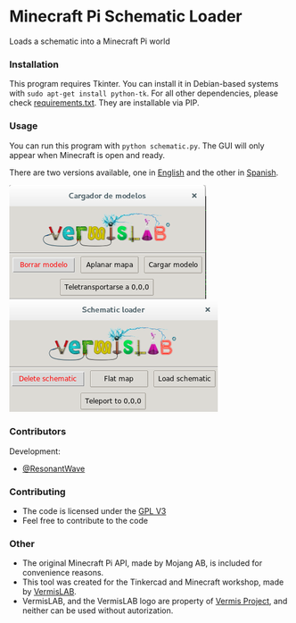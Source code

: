# Minecraft Pi Schematic Loader
Loads a schematic into a Minecraft Pi world

### Installation

This program requires Tkinter. You can install it in Debian-based systems with `sudo apt-get install python-tk`. For all other dependencies, please check [requirements.txt](requirements.txt). They are installable via PIP.


### Usage

You can run this program with `python schematic.py`. The GUI will only appear when Minecraft is open and ready.

There are two versions available, one in [English](schematic_en.py) and the other in [Spanish](schematic_es.py).

![GUI](gui_es.png) ![GUI](gui_en.png)



### Contributors

Development:
 *  [@ResonantWave](https://github.com/ResonantWave)


### Contributing

* The code is licensed under the [GPL V3](LICENSE)
* Feel free to contribute to the code


### Other

 * The original Minecraft Pi API, made by Mojang AB, is included for convenience reasons. 
 * This tool was created for the Tinkercad and Minecraft workshop, made by [VermisLAB](http://www.vermislab.com/). 
 * VermisLAB, and the VermisLAB logo are property of [Vermis Project](http://www.vermisproject.com/), and neither can be used without autorization.
